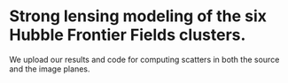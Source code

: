 # Strong lensing modeling of the six Hubble Frontier Fields clusters. 

We upload our results and code for computing scatters in both the source and the image planes.
